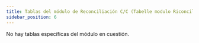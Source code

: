 ```yaml
---
title: Tablas del módulo de Reconciliación C/C (Tabelle modulo Riconciliazione C/C)
sidebar_position: 6
---
```


No hay tablas específicas del módulo en cuestión.